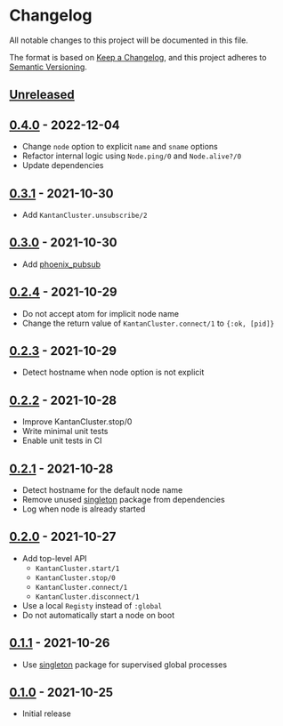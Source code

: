 # Changelog

All notable changes to this project will be documented in this file.

The format is based on [Keep a Changelog](https://keepachangelog.com/en/1.0.0/),
and this project adheres to [Semantic Versioning](https://semver.org/spec/v2.0.0.html).

## [Unreleased]

## [0.4.0] - 2022-12-04

- Change `node` option to explicit `name` and `sname` options
- Refactor internal logic using `Node.ping/0` and `Node.alive?/0`
- Update dependencies

## [0.3.1] - 2021-10-30

- Add `KantanCluster.unsubscribe/2`

## [0.3.0] - 2021-10-30

- Add [phoenix_pubsub](https://hexdocs.pm/phoenix_pubsub/Phoenix.PubSub.html)

## [0.2.4] - 2021-10-29

- Do not accept atom for implicit node name
- Change the return value of `KantanCluster.connect/1` to `{:ok, [pid]}`

## [0.2.3] - 2021-10-29

- Detect hostname when node option is not explicit

## [0.2.2] - 2021-10-28

- Improve KantanCluster.stop/0
- Write minimal unit tests
- Enable unit tests in CI

## [0.2.1] - 2021-10-28

- Detect hostname for the default node name
- Remove unused [singleton](https://github.com/arjan/singleton) package from dependencies
- Log when node is already started

## [0.2.0] - 2021-10-27

- Add top-level API
  - `KantanCluster.start/1`
  - `KantanCluster.stop/0`
  - `KantanCluster.connect/1`
  - `KantanCluster.disconnect/1`
- Use a local `Registy` instead of `:global`
- Do not automatically start a node on boot

## [0.1.1] - 2021-10-26

- Use [singleton](https://github.com/arjan/singleton) package for supervised global processes

## [0.1.0] - 2021-10-25
- Initial release

[Unreleased]: https://github.com/mnishiguchi/kantan_cluster/compare/v0.4.0..HEAD
[0.4.0]: https://github.com/mnishiguchi/kantan_cluster/compare/v0.3.1..v0.4.0
[0.3.1]: https://github.com/mnishiguchi/kantan_cluster/compare/v0.3.0..v0.3.1
[0.3.0]: https://github.com/mnishiguchi/kantan_cluster/compare/v0.2.4..v0.3.0
[0.2.4]: https://github.com/mnishiguchi/kantan_cluster/compare/v0.2.3..v0.2.4
[0.2.3]: https://github.com/mnishiguchi/kantan_cluster/compare/v0.2.2..v0.2.3
[0.2.2]: https://github.com/mnishiguchi/kantan_cluster/compare/v0.2.1..v0.2.2
[0.2.1]: https://github.com/mnishiguchi/kantan_cluster/compare/v0.2.0..v0.2.1
[0.2.0]: https://github.com/mnishiguchi/kantan_cluster/compare/v0.1.1..v0.2.0
[0.1.1]: https://github.com/mnishiguchi/kantan_cluster/compare/v0.1.0..v0.1.1
[0.1.0]: https://github.com/mnishiguchi/kantan_cluster/releases/tag/v0.1.0
